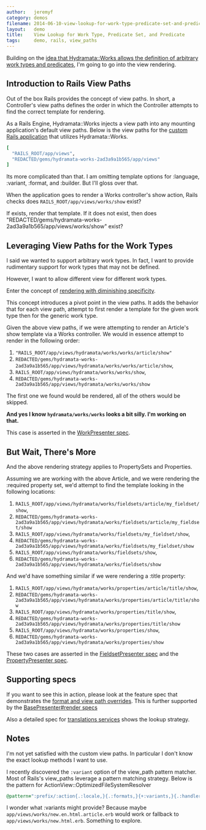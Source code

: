 ```yaml
---
author:   jeremyf
category: demos
filename: 2014-06-10-view-lookup-for-work-type-predicate-set-and-predicate.md
layout:   demo
title:    View Lookup for Work Type, Predicate Set, and Predicate
tags:     demo, rails, view_paths
---
```


Building on the [idea that Hydramata::Works allows the definition of arbitrary work types and predicates](./work_type_and_predicate_definition.md), I'm going to go into the view rendering.

## Introduction to Rails View Paths

Out of the box Rails provides the concept of view paths.
In short, a Controller's view paths defines the order in which the Controller attempts to find the correct template for rendering.

As a Rails Engine, Hydramata::Works injects a view path into any mounting application's default view paths.
Below is the view paths for the [custom Rails application](https://github.com/ndlib/predicate-rendering) that utilizes Hydramata::Works.

```ruby
[
  "RAILS_ROOT/app/views",
  "REDACTED/gems/hydramata-works-2ad3a9a1b565/app/views"
]
```

Its more complicated than that.
I am omitting template options for :language, :variant, :format, and :builder.
But I'll gloss over that.

When the application goes to render a Works controller's show action, Rails checks does `RAILS_ROOT/app/views/works/show` exist?

If exists, render that template.
If it does not exist, then does "REDACTED/gems/hydramata-works-2ad3a9a1b565/app/views/works/show" exist?

## Leveraging View Paths for the Work Types

I said we wanted to support arbitrary work types.
In fact, I want to provide rudimentary support for work types that may not be defined.

However, I want to allow different view for different work types.

Enter the concept of [rendering with diminishing specificity](https://github.com/jeremyf/hydramata-works/blob/2ad3a9a1b56591fa303194988adfade7ec014639/app/presenters/hydramata/works/base_presenter.rb#L79-L96).

This concept introduces a pivot point in the view paths.
It adds the behavior that for each view path, attempt to first render a template for the given work type then for the generic work type.

Given the above view paths, if we were attempting to render an Article's show template via a Works controller.
We would in essence attempt to render in the following order:

1. `"RAILS_ROOT/app/views/hydramata/works/works/article/show"`
1. `REDACTED/gems/hydramata-works-2ad3a9a1b565/app/views/hydramata/works/works/article/show`,
1. `RAILS_ROOT/app/views/hydramata/works/works/show`,
1. `REDACTED/gems/hydramata-works-2ad3a9a1b565/app/views/hydramata/works/works/show`

The first one we found would be rendered, all of the others would be skipped.

**And yes I know `hydramata/works/works` looks a bit silly. I'm working on that.**

This case is asserted in the [WorkPresenter spec](/spec/presenters/hydramata/works/work_presenter_spec.rb).

## But Wait, There's More

And the above rendering strategy applies to PropertySets and Properties.

Assuming we are working with the above Article, and we were rendering the :required property set, we'd attempt to find the template looking in the following locations:

1. `RAILS_ROOT/app/views/hydramata/works/fieldsets/article/my_fieldset/show`,
1. `REDACTED/gems/hydramata-works-2ad3a9a1b565/app/views/hydramata/works/fieldsets/article/my_fieldset/show`
1. `RAILS_ROOT/app/views/hydramata/works/fieldsets/my_fieldset/show`,
1. `REDACTED/gems/hydramata-works-2ad3a9a1b565/app/views/hydramata/works/fieldsets/my_fieldset/show`
1. `RAILS_ROOT/app/views/hydramata/works/fieldsets/show`,
1. `REDACTED/gems/hydramata-works-2ad3a9a1b565/app/views/hydramata/works/fieldsets/show`

And we'd have something similar if we were rendering a :title property:

1. `RAILS_ROOT/app/views/hydramata/works/properties/article/title/show`,
1. `REDACTED/gems/hydramata-works-2ad3a9a1b565/app/views/hydramata/works/properties/article/title/show`
1. `RAILS_ROOT/app/views/hydramata/works/properties/title/show`,
1. `REDACTED/gems/hydramata-works-2ad3a9a1b565/app/views/hydramata/works/properties/title/show`
1. `RAILS_ROOT/app/views/hydramata/works/properties/show`,
1. `REDACTED/gems/hydramata-works-2ad3a9a1b565/app/views/hydramata/works/properties/show`

These two cases are asserted in the [FieldsetPresenter spec](/spec/presenters/hydramata/works/fieldset_presenter_spec.rb) and the [PropertyPresenter spec](/spec/presenters/hydramata/works/property_presenter_spec.rb).

## Supporting specs

If you want to see this in action, please look at the feature spec that demonstrates the [format and view path overrides](/spec/features/format_and_view_path_overrides_spec.rb). This is further supported by the [BasePresenter#render specs](/spec/presenters/hydramata/works/base_presenter_spec.rb)

Also a detailed spec for [translations services](/spec/features/translation_services_spec.rb) shows the lookup strategy.

## Notes

I'm not yet satisfied with the custom view paths.
In particular I don't know the exact lookup methods I want to use.

I recently discovered the `:variant` option of the view_path pattern matcher.
Most of Rails's view_paths leverage a pattern matching strategy. Below is the pattern for ActionView::OptimizedFileSystemResolver

```ruby
@pattern=":prefix/:action{.:locale,}{.:formats,}{+:variants,}{.:handlers,}",
```

I wonder what :variants might provide?
Because maybe `app/views/works/new.en.html.article.erb` would work or fallback to `app/views/works/new.html.erb`.
Something to explore.